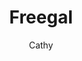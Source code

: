---
layout: post
title: Freegal
author: Cathy
section: books-movies-music
categories: [books-movies-music, cathy]
audience: ''
keywords: ''
goals: ''
actions: ''
---